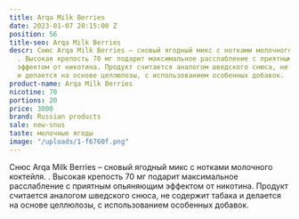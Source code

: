 ```yaml
---
title: Arqa Milk Berries
date: 2023-01-07 20:15:00 Z
position: 56
title-seo: Arqa Milk Berries
descr: Снюс Arqa Milk Berries – сновый ягодный микс с нотками молочного коктейля.
  . Высокая крепость 70 мг подарит максимальное расслабление с приятным опьяняющим
  эффектом от никотина. Продукт считается аналогом шведского снюса, не содержит табака
  и делается на основе целлюлозы, с использованием особенных добавок.
product-name: Arqa Milk Berries
nicotine: 70
portions: 20
price: 3000
brand: Russian products
sale: new-snus
taste: молочные ягоды
image: "/uploads/1-f6760f.png"
---
```


Снюс Arqa Milk Berries – сновый ягодный микс с нотками молочного коктейля. . Высокая крепость 70 мг подарит максимальное расслабление с приятным опьяняющим эффектом от никотина. Продукт считается аналогом шведского снюса, не содержит табака и делается на основе целлюлозы, с использованием особенных добавок.